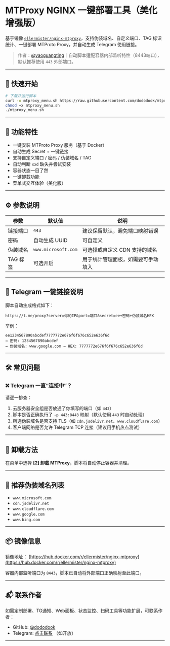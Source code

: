 # MTProxy NGINX 一键部署工具（美化增强版）

基于镜像 [`ellermister/nginx-mtproxy`](https://hub.docker.com/r/ellermister/nginx-mtproxy)，支持伪装域名、自定义端口、TAG 标识统计、一键部署 MTProto Proxy，并自动生成 Telegram 使用链接。

> 作者：[@yaoguangting](https://github.com/dododook)｜自动脚本适配容器内部监听特性（8443端口），默认推荐使用 `443` 外部端口。

---

## 🚀 快速开始

```bash
# 下载并运行脚本
curl -o mtproxy_menu.sh https://raw.githubusercontent.com/dododook/mtproto-proxy-setup/main/mtproxy_menu_v2.sh
chmod +x mtproxy_menu.sh
./mtproxy_menu.sh
```

---

## 🧩 功能特性

- 一键安装 MTProto Proxy 服务（基于 Docker）
- 自动生成 Secret + 一键链接
- 支持自定义端口 / 密码 / 伪装域名 / TAG
- 自动判断 `xxd` 缺失并尝试安装
- 容器状态一目了然
- 一键卸载功能
- 菜单式交互体验（美化版）

---

## ⚙️ 参数说明

| 参数        | 默认值              | 说明 |
|-------------|----------------------|------|
| 链接端口     | `443`                | 建议保留默认，避免端口映射错误 |
| 密码         | 自动生成 UUID       | 可自定义 |
| 伪装域名     | `www.microsoft.com` | 可选择或自定义 CDN 支持的域名 |
| TAG 标签     | 可选开启             | 用于统计管理面板，如需要可手动填入 |

---

## 🔐 Telegram 一键链接说明

脚本自动生成格式如下：

```
https://t.me/proxy?server=你的IP&port=端口&secret=ee+密码+伪装域名HEX
```

举例：

```
ee1234567890abcdef7777772e676f6f676c652e636f6d
→ 密码: 1234567890abcdef
→ 伪装域名: www.google.com → HEX: 7777772e676f6f676c652e636f6d
```

---

## 🛠️ 常见问题

### ❌ Telegram 一直“连接中”？

请逐一排查：

1. 云服务器安全组是否放通了你填写的端口（如 `443`）
2. 脚本是否正确执行了 `-p 443:8443` 映射（默认使用 `443` 时自动处理）
3. 所选伪装域名是否支持 TLS（如 `cdn.jsdelivr.net`、`www.cloudflare.com`）
4. 客户端网络是否允许 Telegram TCP 连接（建议用手机热点测试）

---

## 🧼 卸载方法

在菜单中选择 **[2] 卸载 MTProxy**，脚本将自动停止容器并清理。

---

## 🧪 推荐伪装域名列表

- `www.microsoft.com`
- `cdn.jsdelivr.net`
- `www.cloudflare.com`
- `www.google.com`
- `www.bing.com`

---

## 📦 镜像信息

镜像地址：
[https://hub.docker.com/r/ellermister/nginx-mtproxy](https://hub.docker.com/r/ellermister/nginx-mtproxy)

容器内部监听端口为 `8443`，脚本已自动将外部端口正确映射至此端口。

---

## 📬 联系作者

如需定制部署、TG通知、Web面板、状态监控、扫码工具等功能扩展，可联系作者：

- GitHub: [@dododook](https://github.com/dododook)
- Telegram: [点击联系](https://t.me/yaoguangting) （如开放）

---
